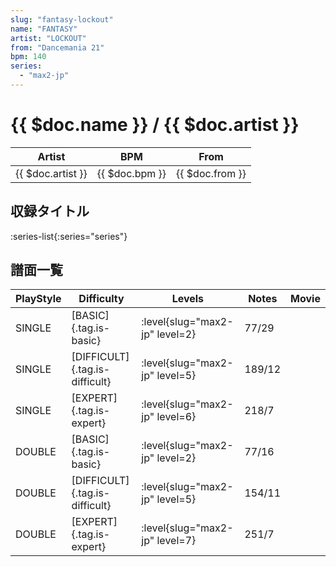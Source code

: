 ```yaml
---
slug: "fantasy-lockout"
name: "FANTASY"
artist: "LOCKOUT"
from: "Dancemania 21"
bpm: 140
series:
  - "max2-jp"
---
```


# {{ $doc.name }} / {{ $doc.artist }}

|Artist|BPM|From|
|------|---|----|
|{{ $doc.artist }}|{{ $doc.bpm }}|{{ $doc.from }}|

## 収録タイトル

:series-list{:series="series"}

## 譜面一覧

|PlayStyle|Difficulty|Levels|Notes|Movie|
|---------|----------|------|-----|-----|
|SINGLE|[BASIC]{.tag.is-basic}|<div class="field is-grouped is-grouped-multiline"> :level{slug="max2-jp" level=2}</div>|77/29||
|SINGLE|[DIFFICULT]{.tag.is-difficult}|<div class="field is-grouped is-grouped-multiline"> :level{slug="max2-jp" level=5}</div>|189/12||
|SINGLE|[EXPERT]{.tag.is-expert}|<div class="field is-grouped is-grouped-multiline"> :level{slug="max2-jp" level=6}</div>|218/7||
|DOUBLE|[BASIC]{.tag.is-basic}|<div class="field is-grouped is-grouped-multiline"> :level{slug="max2-jp" level=2}</div>|77/16||
|DOUBLE|[DIFFICULT]{.tag.is-difficult}|<div class="field is-grouped is-grouped-multiline"> :level{slug="max2-jp" level=5}</div>|154/11||
|DOUBLE|[EXPERT]{.tag.is-expert}|<div class="field is-grouped is-grouped-multiline"> :level{slug="max2-jp" level=7}</div>|251/7||
